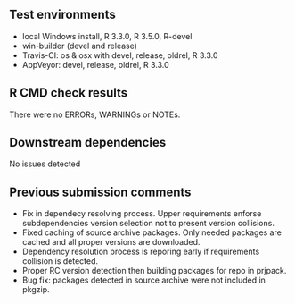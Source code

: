 ## Test environments
* local Windows install, R 3.3.0, R 3.5.0, R-devel
* win-builder (devel and release)
* Travis-CI: os & osx with devel, release, oldrel, R 3.3.0
* AppVeyor: devel, release, oldrel, R 3.3.0

## R CMD check results
There were no ERRORs, WARNINGs or NOTEs.

## Downstream dependencies
No issues detected

## Previous submission comments
  * Fix in dependecy resolving process. Upper requirements enforse subdependencies
    version selection not to present version collisions.
  * Fixed caching of source archive packages. Only needed packages are cached and
    all proper versions are downloaded.
  * Dependency resolution process is reporing early if requirements collision is 
    detected.
  * Proper RC version detection then building packages for repo in prjpack. 
  * Bug fix: packages detected in source archive were not included in pkgzip.
